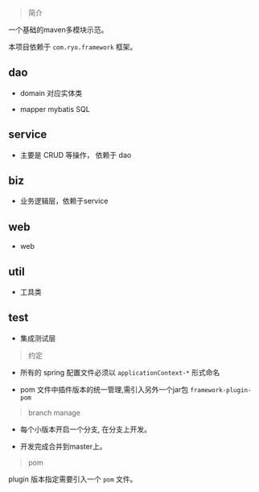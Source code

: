 
> 简介

一个基础的maven多模块示范。

本项目依赖于 ```com.ryo.framework``` 框架。

## dao

- domain 对应实体类

- mapper mybatis SQL

## service

- 主要是 CRUD 等操作， 依赖于 dao

## biz

- 业务逻辑层，依赖于service

## web

- web

## util

- 工具类

## test

- 集成测试层


> 约定

- 所有的 spring 配置文件必须以 ```applicationContext-*``` 形式命名

- pom 文件中插件版本的统一管理,需引入另外一个jar包 ```framework-plugin-pom```

> branch manage

- 每个小版本开启一个分支, 在分支上开发。

- 开发完成合并到master上。

> pom

plugin 版本指定需要引入一个 ```pom``` 文件。






